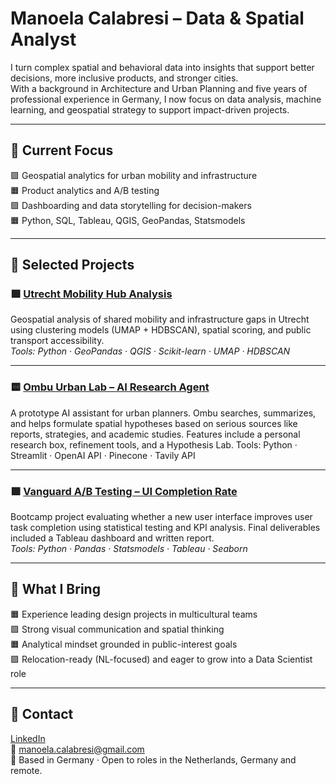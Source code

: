 # Manoela Calabresi – Data & Spatial Analyst 

I turn complex spatial and behavioral data into insights that support better decisions, more inclusive products, and stronger cities.  
With a background in Architecture and Urban Planning and five years of professional experience in Germany, I now focus on data analysis, machine learning, and geospatial strategy to support impact-driven projects.

---

## 🔸 Current Focus

🟪 Geospatial analytics for urban mobility and infrastructure  
🟧 Product analytics and A/B testing  
🟪 Dashboarding and data storytelling for decision-makers  
🟧 Python, SQL, Tableau, QGIS, GeoPandas, Statsmodels

---

## 🔸 Selected Projects

### 🟪 [Utrecht Mobility Hub Analysis](https://github.com/Manoela-Calabresi-Portfolio/Utrecht-Mobility-Hub-Analysis)
Geospatial analysis of shared mobility and infrastructure gaps in Utrecht using clustering models (UMAP + HDBSCAN), spatial scoring, and public transport accessibility.  
*Tools: Python · GeoPandas · QGIS · Scikit-learn · UMAP · HDBSCAN*

---

### 🟨 [Ombu Urban Lab – AI Research Agent](github.com/Manoela-Calabresi-Portfolio/agent-ombu-urban-lab)
A prototype AI assistant for urban planners. Ombu searches, summarizes, and helps formulate spatial hypotheses based on serious sources like reports, strategies, and academic studies. Features include a personal research box, refinement tools, and a Hypothesis Lab.
Tools: Python · Streamlit · OpenAI API · Pinecone · Tavily API

---

### 🟪 [Vanguard A/B Testing – UI Completion Rate](https://github.com/Manoela-Calabresi-Portfolio/Vanguard_Stocks_AB_testing)  
Bootcamp project evaluating whether a new user interface improves user task completion using statistical testing and KPI analysis. Final deliverables included a Tableau dashboard and written report.  
*Tools: Python · Pandas · Statsmodels · Tableau · Seaborn*

---

## 🔸 What I Bring

🟧 Experience leading design projects in multicultural teams  
🟪 Strong visual communication and spatial thinking  
🟧 Analytical mindset grounded in public-interest goals  
🟪 Relocation-ready (NL-focused) and eager to grow into a Data Scientist role

---

## 🔸 Contact

[LinkedIn](https://www.linkedin.com/in/manoela-calabresi/)  
📧 manoela.calabresi@gmail.com  
📍 Based in Germany · Open to roles in the Netherlands, Germany and remote.
